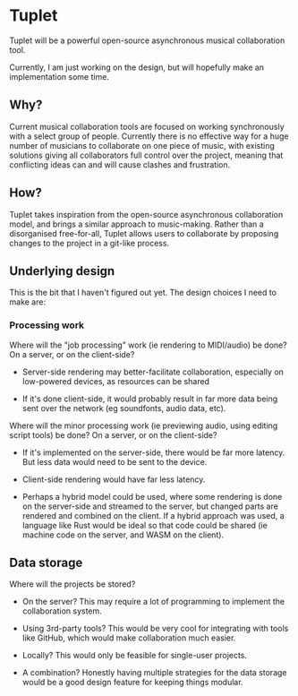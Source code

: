 # Tuplet

Tuplet will be a powerful open-source asynchronous musical collaboration tool.

Currently, I am just working on the design, but will hopefully make an
implementation some time.

## Why?

Current musical collaboration tools are focused on working synchronously with
a select group of people. Currently there is no effective way for a huge number
of musicians to collaborate on one piece of music, with existing solutions
giving all collaborators full control over the project, meaning that
conflicting ideas can and will cause clashes and frustration.

## How?

Tuplet takes inspiration from the open-source asynchronous collaboration model,
and brings a similar approach to music-making. Rather than a disorganised
free-for-all, Tuplet allows users to collaborate by proposing changes to the
project in a git-like process.

## Underlying design

This is the bit that I haven't figured out yet. The design choices I need to
make are:

### Processing work

Where will the "job processing" work (ie rendering to MIDI/audio) be done? On a
server, or on the client-side?

* Server-side rendering may better-facilitate collaboration, especially on
  low-powered devices, as resources can be shared

* If it's done client-side, it would probably result in far more data being
  sent over the network (eg soundfonts, audio data, etc).

Where will the minor processing work (ie previewing audio, using editing script
tools) be done? On a server, or on the client-side?

* If it's implemented on the server-side, there would be far more latency.
  But less data would need to be sent to the device.

* Client-side rendering would have far less latency.

* Perhaps a hybrid model could be used, where some rendering is done on the
  server-side and streamed to the server, but changed parts are rendered and
  combined on the client. If a hybrid approach was used, a language like Rust
  would be ideal so that code could be shared (ie machine code on the server,
  and WASM on the client).

## Data storage

Where will the projects be stored?

* On the server? This may require a lot of programming to implement the
  collaboration system.

* Using 3rd-party tools? This would be very cool for integrating with tools
  like GitHub, which would make collaboration much easier.

* Locally? This would only be feasible for single-user projects.

* A combination? Honestly having multiple strategies for the data storage would
  be a good design feature for keeping things modular.
